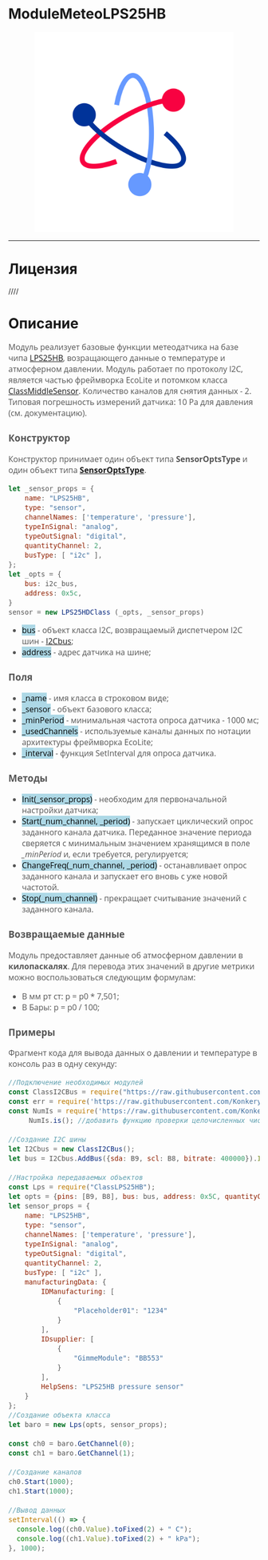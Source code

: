 # ModuleMeteoLPS25HB
<p align="center">
  <img src="./res/logo.png" width="400" title="hover text">
</p>

-----------------

# Лицензия
////

# Описание
<div style = "font-family: 'Open Sans', sans-serif; font-size: 16px; color: #555">

Модуль реализует базовые функции метеодатчика на базе чипа [LPS25HB](https://github.com/AlexGlgr/ModuleMeteoLPS25HB/blob/fork-Alexander/res/LPS331AP_STMicroelectronics.pdf), возращающего данные о температуре и атмосферном давлении. Модуль работает по протоколу I2C, является частью фреймворка EcoLite и потомком класса [ClassMiddleSensor](https://github.com/Nicktonious/ModuleSensorArchitecture/blob/main/README.md). Количество каналов для снятия данных - 2. Типовая погрешность измерений датчика: 10 Pa для давления (см. документацию).

### **Конструктор**
Конструктор принимает один объект типа **SensorOptsType** и один объект типа [**SensorOptsType**](https://github.com/Nicktonious/ModuleSensorArchitecture/blob/main/README.md).
```js
let _sensor_props = {
    name: "LPS25HB",
    type: "sensor",
    channelNames: ['temperature', 'pressure'],
    typeInSignal: "analog",
    typeOutSignal: "digital",
    quantityChannel: 2,
    busType: [ "i2c" ],
};
let _opts = {
    bus: i2c_bus,
    address: 0x5c,
}
sensor = new LPS25HDClass (_opts, _sensor_props)
```
- <mark style="background-color: lightblue">bus</mark> - объект класса I2C, возвращаемый диспетчером I2C шин - [I2Cbus](https://github.com/AlexGlgr/ModuleBaseI2CBus/blob/fork-Alexander/README.md);
- <mark style="background-color: lightblue">address</mark> - адрес датчика на шине;

### **Поля**
- <mark style="background-color: lightblue">_name</mark> - имя класса в строковом виде;
- <mark style="background-color: lightblue">_sensor</mark> - объект базового класса;
- <mark style="background-color: lightblue">_minPeriod</mark> - минимальная частота опроса датчика - 1000 мс;
- <mark style="background-color: lightblue">_usedChannels</mark> - используемые каналы данных по нотации архитектуры фреймворка EcoLite;
- <mark style="background-color: lightblue">_interval</mark> - функция SetInterval для опроса датчика.

### **Методы**
- <mark style="background-color: lightblue">Init(_sensor_props)</mark> - необходим для первоначальной настройки датчика;
- <mark style="background-color: lightblue">Start(_num_channel, _period)</mark> - запускает циклический опрос заданного канала датчика. Переданное значение периода сверяется с минимальным значением хранящимся в поле *_minPeriod* и, если требуется, регулируется;
- <mark style="background-color: lightblue">ChangeFreq(_num_channel, _period)</mark> - останавливает опрос заданного канала и запускает его вновь с уже новой частотой.
- <mark style="background-color: lightblue">Stop(_num_channel)</mark> - прекращает считывание значений с заданного канала.

### **Возвращаемые данные**
Модуль предоставляет данные об атмосферном давлении в **килопаскалях**. Для перевода этих значений в другие метрики можно воспользоваться следующим формулам:
- В мм рт ст: p = p0 * 7,501;
- В Бары: p = p0 / 100;


### **Примеры**
Фрагмент кода для вывода данных о давлении и температуре в консоль раз в одну секунду:
```js
//Подключение необходимых модулей
const ClassI2CBus = require("https://raw.githubusercontent.com/AlexGlgr/ModuleBaseI2CBus/fork-Alexander/js/module/ClassBaseI2CBus.min.js");
const err = require('https://raw.githubusercontent.com/Konkery/ModuleAppError/main/js/module/ModuleAppError.min.js');
const NumIs = require('https://raw.githubusercontent.com/Konkery/ModuleAppMath/main/js/module/ModuleAppMath.min.js');
     NumIs.is(); //добавить функцию проверки целочисленных чисел в Number

//Создание I2C шины
let I2Cbus = new ClassI2CBus();
let bus = I2Cbus.AddBus({sda: B9, scl: B8, bitrate: 400000}).IDbus;

//Настройка передаваемых объектов
const Lps = require("ClassLPS25HB");
let opts = {pins: [B9, B8], bus: bus, address: 0x5C, quantityChannel: 2};
let sensor_props = {
    name: "LPS25HB",
    type: "sensor",
    channelNames: ['temperature', 'pressure'],
    typeInSignal: "analog",
    typeOutSignal: "digital",
    quantityChannel: 2,
    busType: [ "i2c" ],
    manufacturingData: {
        IDManufacturing: [
            {
                "Placeholder01": "1234"
            }
        ],
        IDsupplier: [
            {
                "GimmeModule": "BB553"
            }
        ],
        HelpSens: "LPS25HB pressure sensor"
    }
};
//Создание объекта класса
let baro = new Lps(opts, sensor_props);

const ch0 = baro.GetChannel(0);
const ch1 = baro.GetChannel(1);

//Создание каналов
ch0.Start(1000);
ch1.Start(1000);

//Вывод данных
setInterval(() => {
  console.log((ch0.Value).toFixed(2) + " C");
  console.log((ch1.Value).toFixed(2) + " kPa");
}, 1000);
```
</div>
